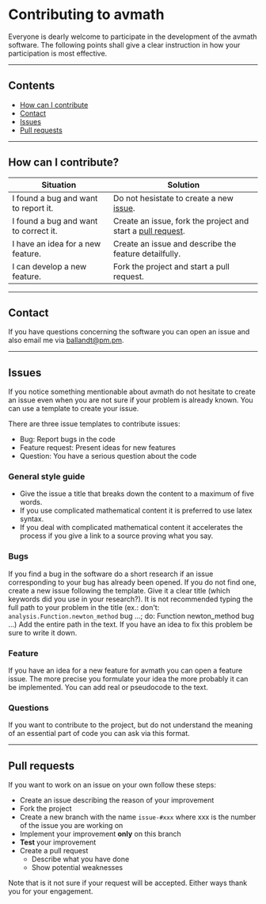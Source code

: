 # Contributing to avmath

Everyone is dearly welcome to participate in the development of the 
avmath software. The following points shall give a clear instruction
in how your participation is most effective.

---
## Contents

* [How can I contribute](#how-can-i-contribute)
* [Contact](#contact)
* [Issues](#issues)
* [Pull requests](#pull-request)

---
## How can I contribute?

| Situation                             | Solution                                                                     |
|---------------------------------------|------------------------------------------------------------------------------|
| I found a bug and want to report it.  | Do not hesistate to create a new [issue](#issues).                           |
| I found a bug and want to correct it. | Create an issue, fork the project and start a [pull request](#pull-request). |
| I have an idea for a new feature.     | Create an issue and describe the feature detailfully.                        |
| I can develop a new feature.          | Fork the project and start a pull request.                                   |

---
## Contact

If you have questions concerning the software you can open an issue and also email me via
[ballandt@pm.pm](mailto:ballandt@pm.me).

---
## Issues

If you notice something mentionable about avmath do not hesitate to
create an issue even when you are not sure if your problem is already
known. You can use a template to create your issue.

There are three issue templates to contribute issues:

* Bug: Report bugs in the code
* Feature request: Present ideas for new features
* Question: You have a serious question about the code

### General style guide

* Give the issue a title that breaks down the content to a maximum of five words.
* If you use complicated mathematical content it is preferred to use latex syntax.
* If you deal with complicated mathematical content it accelerates the process if you give a link to a source proving what you say.

### Bugs

If you find a bug in the software do a short research if an issue 
corresponding to your bug has already been opened. If you do not find one,
create a new issue following the template. Give it a clear title (which
keywords did you use in your research?). It is not recommended typing
the full path to your problem in the title (ex.: don't: `analysis.Function.newton_method` 
bug ...; do: Function newton_method bug ...) Add the entire path in the text.
If you have an idea to fix this problem be sure to write it down.

### Feature

If you have an idea for a new feature for avmath you can open a feature issue.
The more precise you formulate your idea the more probably it can be implemented.
You can add real or pseudocode to the text.

### Questions

If you want to contribute to the project, but do not understand the meaning
of an essential part of code you can ask via this format.

---
## Pull requests

If you want to work on an issue on your own follow these steps:

* Create an issue describing the reason of your improvement
* Fork the project
* Create a new branch with the name `issue-#xxx` where xxx is the number of the issue you are working on
* Implement your improvement **only** on this branch
* __Test__ your improvement
* Create a pull request
  * Describe what you have done
  * Show potential weaknesses

Note that is it not sure if your request will be accepted. Either ways
thank you for your engagement.